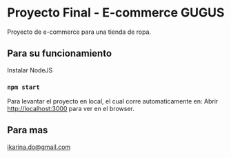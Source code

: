 # Proyecto Final - E-commerce GUGUS
Proyecto de e-commerce para una tienda de ropa.
## Para su funcionamiento
Instalar NodeJS

### `npm start`
Para levantar el proyecto en local, el cual corre automaticamente en:
Abrir [http://localhost:3000](http://localhost:3000) para ver en el browser.

## Para mas

ikarina.do@gmail.com
